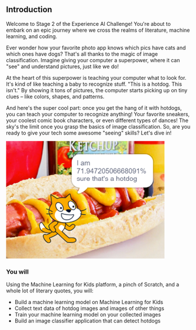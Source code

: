 ## Introduction
Welcome to Stage 2 of the Experience AI Challenge! You're about to embark on an epic journey where we cross the realms of literature, machine learning, and coding.

Ever wonder how your favorite photo app knows which pics have cats and which ones have dogs? That's all thanks to the magic of image classification. Imagine giving your computer a superpower, where it can "see" and understand pictures, just like we do!

At the heart of this superpower is teaching your computer what to look for. It's kind of like teaching a baby to recognize stuff. "This is a hotdog. This isn't." By showing it tons of pictures, the computer starts picking up on tiny clues – like colors, shapes, and patterns.

And here's the super cool part: once you get the hang of it with hotdogs, you can teach your computer to recognize anything! Your favorite sneakers, your coolest comic book characters, or even different types of dances! The sky's the limit once you grasp the basics of image classification. So, are you ready to give your tech some awesome "seeing" skills? Let's dive in!

![Image showing a cat standing in front of a hotdog saying the confidence score of a machine learning model that it is indeed a hotdog](images/demo_shot.png)


### You will

Using the Machine Learning for Kids platform, a pinch of Scratch, and a whole lot of literary quotes, you will:
  + Build a machine learning model on Machine Learning for Kids
  + Collect text data of hotdog images and images of other things
  + Train your machine learning model on your collected images
  + Build an image classifier application that can detect hotdogs 
